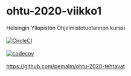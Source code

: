 # ohtu-2020-viikko1
Helsingin Yliopiston Ohjelmistotuotannon kurssi
<br><br>
[![CircleCI](https://circleci.com/gh/pemalm/ohtu-2020-viikko1.svg?style=svg)](https://circleci.com/gh/pemalm/ohtu-2020-viikko1)
<br><br>
[![codecov](https://codecov.io/gh/pemalm/ohtu-2020-viikko1/branch/master/graph/badge.svg)](https://codecov.io/gh/pemalm/ohtu-2020-viikko1)
<br><br>
https://github.com/pemalm/ohtu-2020-tehtavat
